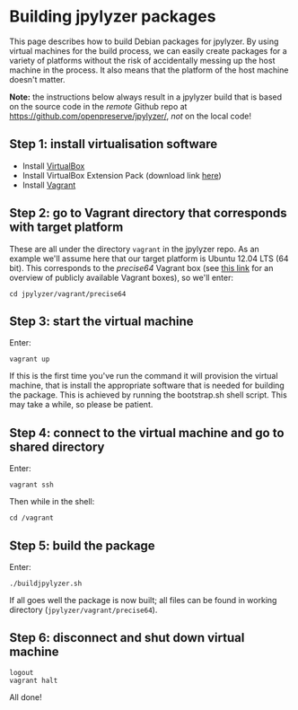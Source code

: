 # Building jpylyzer packages

This page describes how to build Debian packages for jpylyzer. By using virtual machines for the build process, we can easily create packages for a variety of platforms without the risk of accidentally messing up the host machine in the process. It also means that the platform of the host machine doesn't matter.

**Note:** the instructions below always result in a jpylyzer build that is based on the source code in the *remote* Github repo at <https://github.com/openpreserve/jpylyzer/>, *not* on the local code!

## Step 1: install virtualisation software

* Install [VirtualBox](https://www.virtualbox.org/)
* Install VirtualBox Extension Pack (download link [here](https://www.virtualbox.org/))
* Install [Vagrant](https://www.vagrantup.com/)

## Step 2: go to Vagrant directory that corresponds with target platform

These are all under the directory `vagrant` in the jpylyzer repo. As an example we'll assume here that our target platform is Ubuntu 12.04 LTS (64 bit). This corresponds to the *precise64* Vagrant box (see [this link](https://vagrantcloud.com/discover/popular) for an overview of publicly available Vagrant boxes), so we'll enter:

    cd jpylyzer/vagrant/precise64

<!--

## Step 3: check if vagrant box already exists

Enter following command:

    vagrant box list

and look for the line:

    precise64 (virtualbox)

amongst the listed boxes. (On a linux box `vagrant box list | grep precise64` can be used to thin the output if necessary.) If the box is included in the output, go to step 5. If not, first go to step 4.

## Step 4: initialise vagrant box

Enter:

    vagrant box add precise64 http://files.vagrantup.com/precise64.box

This may take a couple of minutes to complete.

-->

## Step 3: start the virtual machine

Enter:

    vagrant up

If this is the first time you've run the command it will provision the virtual machine, that is install the appropriate software that is needed for building the package. This is achieved by running the bootstrap.sh shell script. This may take a while, so please be patient.
 

## Step 4: connect to the virtual machine and go to shared directory

Enter:

    vagrant ssh

Then while in the shell:

    cd /vagrant

## Step 5: build the package

Enter:

    ./buildjpylyzer.sh

If all goes well the package is now built; all files can be found in working directory (`jpylyzer/vagrant/precise64`).

## Step 6: disconnect and shut down virtual machine

    logout
    vagrant halt

All done!

